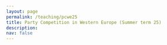 ```yaml
---
layout: page
permalink: /teaching/pcwe25
title: Party Competition in Western Europe (Summer term 25)
description: 
nav: false
---
```


<html lang="en">
<head>
    <meta charset="UTF-8">
    <meta name="viewport" content="width=device-width, initial-scale=1.0">
    <title>Fancy Table</title>
    <style>
        .fancy-table {
            width: 100%;
            border-collapse: collapse;
            text-align: left;
            vertical-align: top;
        }
        .fancy-table th, .fancy-table td {
            padding: 12px;
            border: 1px solid #ddd;
            text-align: left;
            vertical-align: top;
        }
        .fancy-table th {
            background-color: #f4f4f4;
            font-weight: bold;
        }
        .fancy-table tr:nth-child(even) {
            background-color: #f9f9f9;
        }
        .fancy-table tr:hover {
            background-color: #f1f1f1;
        }

        .plain-table {
            width: 100%;
            text-align: left;
            vertical-align: top;
        }
        .plain-table th, .plain-table td {
            padding: 12px;
        }
    </style>
</head>
<body>
    <h3>Content</h3><br>
    <p>This seminar zeros in on the role of political parties for democracies in Western Europe. After a brief recap on their origins and functions in the democratic system, we will proceed in three blocks. In a first block, we will focus on the demand side, discussing existing approaches explaining voting behaviour. Do voters try to maximize their own utility when voting for a party or do they rather follow their peers or more emotional motives? We will then proceed by analysing political parties as strategic actors. How do parties find their niche in existing party systems, under which conditions do they decide to change their position on a political issue? Finally, in a third block, we will discuss the impact of political institutions, such as the electoral system, on party competition. When do electoral systems increase party system fragmentation, which systems lead to a personalization of political parties? </p>
    You can download the most recent version of the syllabus <a href="{{ site.url }}assets/pdf/pcwe25/pcwe_syllabus.pdf">here</a>.
    <br>

	The seminar takes place weekly, on Wednesday (10:15-11:45) in seminar room SCH 100.107.  
    <br>	
	<br>
	<h3>Material</h3>
	<br>
    <h4>Crash course on R</h4>
    There are various YouTube tutorials and <a href="https://r4ds.hadley.nz/">Handbooks</a> you can consult to learn R. I also created a very simple introductory script you could download alongside the sample data to get a first glimpse into basic functions of R. <br> 
    <a href="{{ site.url }}assets/code/pcwe25/introduction.Rmd">R Code (Introduction)</a><br>
    <a href="{{ site.url }}assets/code/pcwe25/allb18.dta">Survey data</a><br>
    <a href="{{ site.url }}assets/code/pcwe25/speeches_german.RDS">Textual data</a><br>
    <a href="{{ site.url }}assets/code/pcwe25/test_set.csv">Example .csv-data</a><br>
    <a href="{{ site.url }}assets/code/pcwe25/unemployment_1222.xlsx">Example .xlsx-data</a><br>
    <a href="{{ site.url }}assets/pdf/pcwe25/pcwe_syllabus.pdf">Our syllabus as an example of a .pdf file</a><br><br>

	<h4>Week 1: Introduction</h4>
	In this session, we will get to know each other and discuss some logistics about the seminar. Moreover, a brief introduction into the topic is given.  <br>
	<a href="{{ site.url }}assets/pdf/pcwe25/introduction.pdf">Slides</a><br><br>
	<h4>Week 2: Concepts</h4>
	In this session, we will discuss the method of comparison in political science and introduce some key concepts in the study of party competition. <br>
	<a href="{{ site.url }}assets/pdf/pcwe25/concepts.pdf">Slides</a><br>
    <a href="{{ site.url }}assets/img/pcwe25/mindmap_good_research.png">Mindmap on good research</a><br><br>
	<h4>Week 3: Political Cleavages</h4>
	Have the conflict lines in Western societies changed over times? We will discuss the idea of political cleavages and their recent transformations.  <br>
	<a href="{{ site.url }}assets/pdf/pcwe25/realignment.pdf">Slides</a><br><br>
	<h4>Week 4: Polarization</h4>
	Do Western societies become more polarized? How do actors like the far-right contribute to polarization? We will first deal with these questions before discussing data sources on voters we can use to analyse voters. <br> 
    <a href="{{ site.url }}assets/pdf/pcwe25/polarization.pdf">Slides</a><br>
	<a href="{{ site.url }}assets/code/pcwe25/voters.Rmd">R Code</a><br><br>
    <h4>Week 5: Changing Contexts</h4>
    How did globalization affect citizens' grievances? Do those losing from labor market transformations vote for anti-system parties? We will approach these questions from two empirical readings on technological change and labor market risk. <br> 
    <a href="{{ site.url }}assets/pdf/pcwe25/technological_change.pdf">Slides</a><br>
    <a href="{{ site.url }}assets/img/pcwe25/mindmap_context.png">Mindmap on the readings</a><br><br>
    <h4>Week 6: Roundtable</h4>
    Do citizens behave rationally when casting their vote? In this week, we will discuss your essays. <br>
    <a href="{{ site.url }}assets/pdf/pcwe25/roundtable1.pdf">Slides</a><br><br>
    <h4>Week 7: Issue Competition</h4> 
    In this week, we will switch the perspective and focus on the strategic behavior of political parties. In the first session of this bloc, we will focus on issue competition of parties. Moreover, we will access data from the <a href="https://manifesto-project.wzb.eu/datasets">Manifesto Project</a> (please register and download the .csv-file in preparation of the session). <br>
    <a href="{{ site.url }}assets/pdf/pcwe25/issue_comp.pdf">Slides</a><br>
    <a href="{{ site.url }}assets/code/pcwe25/parties.Rmd">R Code</a><br><br>
    <h4>Week 8: Social Groups</h4> 
    Do parties appeal to social groups directly? We will engage with two strategies parties can employ: (1) group references and (2) strategic appointments of group representatives, and evaluate whether these affects parties' electoral fortunes.  <br>
    <a href="{{ site.url }}assets/pdf/pcwe25/social_groups.pdf">Slides</a><br>
    <a href="{{ site.url }}assets/code/pcwe25/survey_results.R">R Code (for survey)</a><br>
    <a href="{{ site.url }}assets/code/pcwe25/data3.csv">Data (survey)</a><br><br>
    <h4>Week 9: Challenger Parties</h4> 
    In this week, we zoom in on the interactions between challenger and mainstream parties. We critically evalute different conceptualizations of challengers and learn how they innovate the party system agenda.  <br>
    <a href="{{ site.url }}assets/pdf/pcwe25/challengers.pdf">Slides</a><br>
    <a href="{{ site.url }}assets/code/pcwe25/mindmap_challengers.png">Mindmap (Challengers)</a><br><br>
